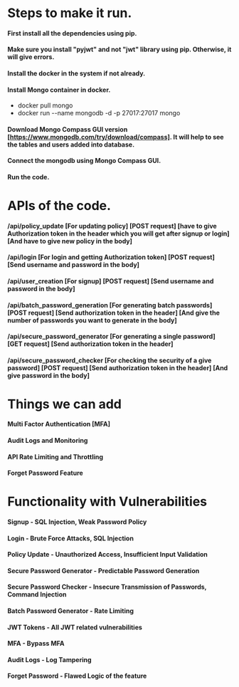 # Steps to make it run.

#### First install all the dependencies using pip.
#### Make sure you install "pyjwt" and not "jwt" library using pip. Otherwise, it will give errors.
#### Install the docker in the system if not already.
#### Install Mongo container in docker.
  - docker pull mongo
  - docker run --name mongodb -d -p 27017:27017 mongo
#### Download Mongo Compass GUI version [https://www.mongodb.com/try/download/compass]. It will help to see the tables and users added into database.
#### Connect the mongodb using Mongo Compass GUI.
#### Run the code.


# APIs of the code.

#### /api/policy_update [For updating policy] [POST request] [have to give Authorization token in the header which you will get after signup or login] [And have to give new policy in the body]
#### /api/login [For login and getting Authorization token] [POST request] [Send username and password in the body]
#### /api/user_creation [For signup] [POST request] [Send username and password in the body]
#### /api/batch_password_generation [For generating batch passwords] [POST request] [Send authorization token in the header] [And give the number of passwords you want to generate in the body]
#### /api/secure_password_generator [For generating a single password] [GET request] [Send authorization token in the header]
#### /api/secure_password_checker [For checking the security of a give password] [POST request] [Send authorization token in the header] [And give password in the body]


# Things we can add

#### Multi Factor Authentication [MFA]
#### Audit Logs and Monitoring
#### API Rate Limiting and Throttling
#### Forget Password Feature


# Functionality with Vulnerabilities

#### Signup - SQL Injection, Weak Password Policy
#### Login - Brute Force Attacks, SQL Injection
#### Policy Update - Unauthorized Access, Insufficient Input Validation
#### Secure Password Generator - Predictable Password Generation
#### Secure Password Checker - Insecure Transmission of Passwords, Command Injection
#### Batch Password Generator - Rate Limiting
#### JWT Tokens - All JWT related vulnerabilities
#### MFA - Bypass MFA
#### Audit Logs - Log Tampering
#### Forget Password - Flawed Logic of the feature
